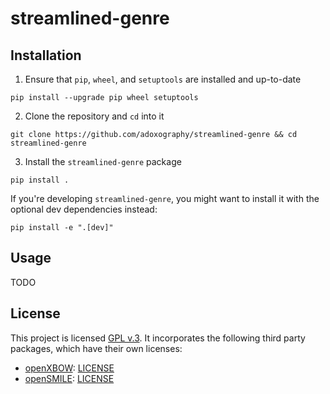 # streamlined-genre

## Installation

1. Ensure that `pip`, `wheel`, and `setuptools` are installed and up-to-date

```pip install --upgrade pip wheel setuptools```

2. Clone the repository and `cd` into it

```git clone https://github.com/adoxography/streamlined-genre && cd streamlined-genre```

3. Install the `streamlined-genre` package

```pip install .```

If you're developing `streamlined-genre`, you might want to install it with the optional dev dependencies instead:

```pip install -e ".[dev]"```


## Usage

TODO


## License

This project is licensed [GPL v.3](/LICENSE). It incorporates the following third party packages, which have their own licenses:

- [openXBOW](https://github.com/openXBOW/openXBOW): [LICENSE](https://github.com/openXBOW/openXBOW/blob/master/LICENSE.txt)
- [openSMILE](https://github.com/naxingyu/opensmile): [LICENSE](/config/openSMILE/LICENSE)
